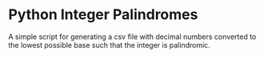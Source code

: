 # Python Integer Palindromes

A simple script for generating a csv file with decimal numbers converted to the lowest possible base such that the integer is palindromic.
